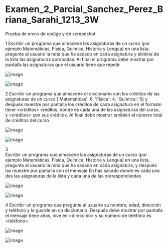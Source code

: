 # Examen_2_Parcial_Sanchez_Perez_Briana_Sarahi_1213_3W
Prueba de envio de codigo y de screenshot

1
Escribir un programa que almacene las
asignaturas de un curso (por ejemplo Matemáticas, Física, Química, Historia y
Lengua) en una lista, pregunte al usuario la nota que ha sacado en cada
asignatura y elimine de la lista las asignaturas aprobadas. Al final el
programa debe mostrar por pantalla las asignaturas que el usuario tiene que
repetir.

![image](https://github.com/user-attachments/assets/2a3000d0-bc62-44ce-86f2-35010f1515b5)

![image](https://github.com/user-attachments/assets/2cac8282-a60f-461b-8125-39aed7279741)

2
Escribir un programa que almacene el diccionario
con los créditos de las asignaturas de un curso {'Matemáticas': 6, 'Física': 4, 'Química': 5} y
después muestre por pantalla los créditos de cada asignatura en el
formato <asignatura>
tiene <créditos> créditos, donde <asignatura> es
cada una de las asignaturas del curso, y <créditos> son sus créditos. Al final debe
mostrar también el número total de créditos del curso.

![image](https://github.com/user-attachments/assets/e0b3d167-cafc-41ff-9b73-b8125cf7a983)

![image](https://github.com/user-attachments/assets/9248e5eb-dfb6-4d6a-9140-14f32b16d1aa)

3                                                                                       
Escribir un programa que almacene las
asignaturas de un curso (por ejemplo Matemáticas, Física, Química, Historia y
Lengua) en una lista, pregunte al usuario la nota que ha sacado en cada
asignatura, y después las muestre por pantalla con el mensaje En <asignatura> has sacado <nota> donde <asignatura> es
cada una des las asignaturas de la lista y <nota> cada una de las correspondientes

![image](https://github.com/user-attachments/assets/de6fa247-8676-4aa4-880e-7ddb6dbfed5b)

![image](https://github.com/user-attachments/assets/12abcd6a-a82f-4685-9e84-6b681c27b5f8)

4
Escribir un programa que pregunte al usuario su nombre, edad, dirección y
teléfono y lo guarde en un diccionario. Después debe mostrar por pantalla el
mensaje <nombre> tiene
<edad> años, vive en <dirección> y su número de teléfono es
<teléfono>.

![image](https://github.com/user-attachments/assets/19dab5ca-2ecf-4b99-bdbb-e22a4663b9be)

![image](https://github.com/user-attachments/assets/09047da5-14ef-4437-8c42-c0b6094fdd36)




